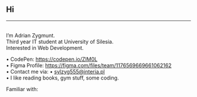 <link rel="stylesheet" href="https://cdn.jsdelivr.net/gh/devicons/devicon@v2.15.1/devicon.min.css">
<h2>Hi</h2><hr><br> 
I’m Adrian Zygmunt. <br>
Third year IT student at University of Silesia. <br>
Interested in Web Development. <br>

• CodePen: https://codepen.io/ZIM0L <br>
• Figma Profile: https://figma.com/files/team/1176569669661062162 <br>
• Contact me via: • sylzyg555@interia.pl <br>
• I like reading books, gym stuff, some coding.

Familiar with: <br>
<i class="devicon-react-original colored"></i>
          
